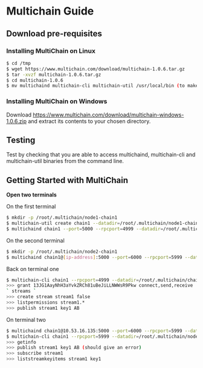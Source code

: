 # Multichain Guide

## Download pre-requisites

### Installing MultiChain on Linux 
```bash
$ cd /tmp
$ wget https://www.multichain.com/download/multichain-1.0.6.tar.gz
$ tar -xvzf multichain-1.0.6.tar.gz
$ cd multichain-1.0.6
$ mv multichaind multichain-cli multichain-util /usr/local/bin (to make easily accessible on the command line)
```

### Installing MultiChain on Windows
Download https://www.multichain.com/download/multichain-windows-1.0.6.zip and extract its contents to your chosen directory.

## Testing

Test by checking that you are able to access multichaind, multichain-cli and multichain-util binaries from the command line.

## Getting Started with MultiChain

**Open two terminals**

On the first terminal
```bash
$ mkdir -p /root/.multichain/node1-chain1
$ multichain-util create chain1 --datadir=/root/.multichain/node1-chain1
$ multichaind chain1 --port=5000 --rpcport=4999 --datadir=/root/.multichain/node1-chain1 --daemon 
```

On the second terminal
```bash
$ mkdir -p /root/.multichain/node2-chain1
$ multichaind chain1@[ip-address]:5000 --port=6000 --rpcport=5999 --datadir=/root/.multichain/node2-chain1
```

Back on terminal one
```bash
$ multichain-cli chain1 --rpcport=4999 --datadir=/root/.multichain/chain1
>>> grant 13JG1AayNhH3aYvkZRCh81uBeJiLLNWWsR9Pkw connect,send,receive
` streams `
>>> create stream stream1 false
>>> listpermissions stream1.*
>>> publish stream1 key1 AB
```

On terminal two
```bash
$ multichaind chain1@10.53.16.135:5000 --port=6000 --rpcport=5999 --datadir=/root/.multichain/node2-chain1 --daemon
$ multichain-cli chain1 --rpcport=5999 --datadir=/root/.multichain/node2-chain1/chain1
>>> getinfo
>>> publish stream1 key1 AB (should give an error)
>>> subscribe stream1
>>> liststreamkeyitems stream1 key1
```
